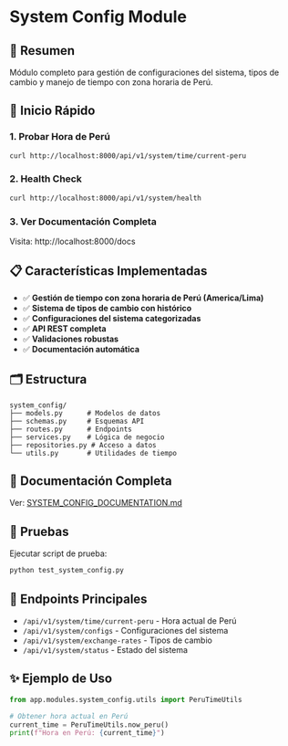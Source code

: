 # System Config Module

## 🎯 Resumen

Módulo completo para gestión de configuraciones del sistema, tipos de cambio y manejo de tiempo con zona horaria de Perú.

## 🚀 Inicio Rápido

### 1. **Probar Hora de Perú**
```bash
curl http://localhost:8000/api/v1/system/time/current-peru
```

### 2. **Health Check**
```bash
curl http://localhost:8000/api/v1/system/health
```

### 3. **Ver Documentación Completa**
Visita: http://localhost:8000/docs

## 📋 Características Implementadas

- ✅ **Gestión de tiempo con zona horaria de Perú (America/Lima)**
- ✅ **Sistema de tipos de cambio con histórico**
- ✅ **Configuraciones del sistema categorizadas**
- ✅ **API REST completa**
- ✅ **Validaciones robustas**
- ✅ **Documentación automática**

## 🗂️ Estructura

```
system_config/
├── models.py      # Modelos de datos
├── schemas.py     # Esquemas API
├── routes.py      # Endpoints
├── services.py    # Lógica de negocio
├── repositories.py # Acceso a datos
└── utils.py       # Utilidades de tiempo
```

## 📖 Documentación Completa

Ver: [SYSTEM_CONFIG_DOCUMENTATION.md](./SYSTEM_CONFIG_DOCUMENTATION.md)

## 🧪 Pruebas

Ejecutar script de prueba:
```bash
python test_system_config.py
```

## 🔗 Endpoints Principales

- `/api/v1/system/time/current-peru` - Hora actual de Perú
- `/api/v1/system/configs` - Configuraciones del sistema
- `/api/v1/system/exchange-rates` - Tipos de cambio
- `/api/v1/system/status` - Estado del sistema

## ✨ Ejemplo de Uso

```python
from app.modules.system_config.utils import PeruTimeUtils

# Obtener hora actual en Perú
current_time = PeruTimeUtils.now_peru()
print(f"Hora en Perú: {current_time}")
```
